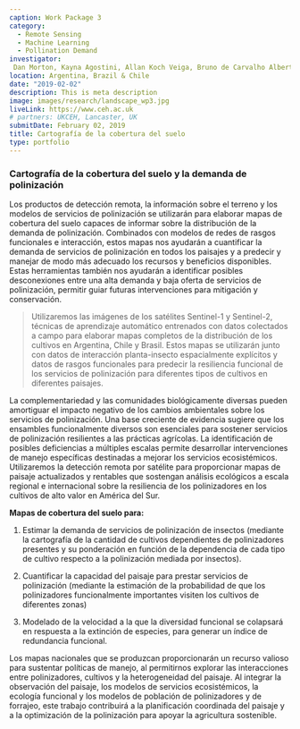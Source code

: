 ```yaml
---
caption: Work Package 3
category:
  - Remote Sensing
  - Machine Learning
  - Pollination Demand
investigator: 
 Dan Morton, Kayna Agostini, Allan Koch Veiga, Bruno de Carvalho Albertini, Andre Rodrigo Rech, Marina Wolowski Torres, Jose Augusto Salim, Francisco E. Fonturbel, Gaston Carvallo, Luis Flores, Jeff Ollerton
location: Argentina, Brazil & Chile
date: "2019-02-02"
description: This is meta description
image: images/research/landscape_wp3.jpg
liveLink: https://www.ceh.ac.uk
# partners: UKCEH, Lancaster, UK
submitDate: February 02, 2019
title: Cartografía de la cobertura del suelo
type: portfolio
---
```

### Cartografía de la cobertura del suelo y la demanda de polinización

Los productos de detección remota, la información sobre el terreno y los modelos de servicios de polinización se utilizarán para elaborar mapas de cobertura del suelo capaces de informar sobre la distribución de la demanda de polinización. Combinados con modelos de redes de rasgos funcionales e interacción, estos mapas nos ayudarán a cuantificar la demanda de servicios de polinización en todos los paisajes y a predecir y manejar de modo más adecuado los recursos y beneficios disponibles. Estas herramientas también nos ayudarán a identificar posibles desconexiones entre una alta demanda y baja oferta de servicios de polinización, permitir guiar futuras intervenciones para mitigación y conservación.

> Utilizaremos las imágenes de los satélites Sentinel-1 y Sentinel-2, técnicas de aprendizaje automático entrenados con datos colectados a campo para elaborar mapas completos de la distribución de los cultivos en Argentina, Chile y Brasil. Estos mapas se utilizarán junto con datos de interacción planta-insecto espacialmente explícitos y datos de rasgos funcionales para predecir la resiliencia funcional de los servicios de polinización para diferentes tipos de cultivos en diferentes paisajes.

La complementariedad y las comunidades biológicamente diversas pueden amortiguar el impacto negativo de los cambios ambientales sobre los servicios de polinización. Una base creciente de evidencia sugiere que los ensambles funcionalmente diversos son esenciales para sostener servicios de polinización resilientes a las prácticas agrícolas. La identificación de posibles deficiencias a múltiples escalas permite desarrollar intervenciones de manejo específicas destinadas a mejorar los servicios ecosistémicos. Utilizaremos la detección remota por satélite para proporcionar mapas de paisaje actualizados y rentables que sostengan análisis ecológicos a escala regional e internacional sobre la resiliencia de los polinizadores en los cultivos de alto valor en América del Sur.

**Mapas de cobertura del suelo para:**

1. Estimar la demanda de servicios de polinización de insectos (mediante la cartografía de la cantidad de cultivos dependientes de polinizadores presentes y su ponderación en función de la dependencia de cada tipo de cultivo respecto a la polinización mediada por insectos).

2. Cuantificar la capacidad del paisaje para prestar servicios de polinización (mediante la estimación de la probabilidad de que los polinizadores funcionalmente importantes visiten los cultivos de diferentes zonas)

3. Modelado de la velocidad a la que la diversidad funcional se colapsará en respuesta a la extinción de especies, para generar un índice de redundancia funcional.

Los mapas nacionales que se produzcan proporcionarán un recurso valioso para sustentar políticas de manejo, al permitirnos explorar las interacciones entre polinizadores, cultivos y la heterogeneidad del paisaje. Al integrar la observación del paisaje, los modelos de servicios ecosistémicos, la ecología funcional y los modelos de población de polinizadores y de forrajeo, este trabajo contribuirá a la planificación coordinada del paisaje y a la optimización de la polinización para apoyar la agricultura sostenible.